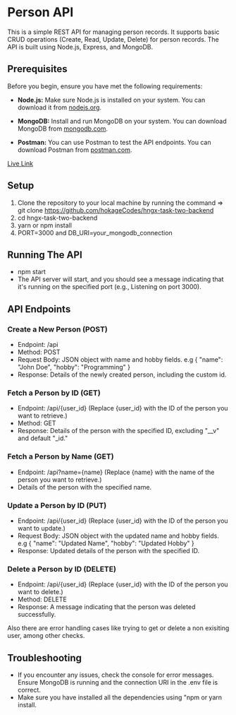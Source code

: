# Person API
This is a simple REST API for managing person records. It supports basic CRUD operations (Create, Read, Update, Delete) for person records. The API is built using Node.js, Express, and MongoDB.

## Prerequisites
Before you begin, ensure you have met the following requirements:

- **Node.js:** Make sure Node.js is installed on your system. You can download it from [nodejs.org](https://nodejs.org/).

- **MongoDB:** Install and run MongoDB on your system. You can download MongoDB from [mongodb.com](https://www.mongodb.com/try/download/community).

- **Postman:** You can use Postman to test the API endpoints. You can download Postman from [postman.com](https://www.postman.com/).

[Live Link]('https://hngx-task-two-backend-production-af7a.up.railway.app/api)
## Setup
1. Clone the repository to your local machine by running the command => git clone https://github.com/hokageCodes/hngx-task-two-backend
2. cd hngx-task-two-backend
3. yarn or npm  install
4. PORT=3000 and DB_URI=your_mongodb_connection

## Running The API
- npm start
- The API server will start, and you should see a message indicating that it's running on the specified port (e.g., Listening on port 3000).

## API Endpoints
### Create a New Person (POST)
- Endpoint: /api
- Method: POST
- Request Body: JSON object with name and hobby fields. e.g { "name": "John Doe", "hobby": "Programming" }
- Response: Details of the newly created person, including the custom id.

### Fetch a Person by ID (GET)
- Endpoint: /api/{user_id} (Replace {user_id} with the ID of the person you want to retrieve.)
- Method: GET
- Response: Details of the person with the specified ID, excluding "__v" and default "_id."

### Fetch a Person by Name (GET)
- Endpoint: /api?name={name} (Replace {name} with the name of the person you want to retrieve.)
- Details of the person with the specified name.

### Update a Person by ID (PUT)
- Endpoint: /api/{user_id} (Replace {user_id} with the ID of the person you want to update.)
- Request Body: JSON object with the updated name and hobby fields. e.g { "name": "Updated Name", "hobby": "Updated Hobby" }
- Response: Updated details of the person with the specified ID.

### Delete a Person by ID (DELETE)
- Endpoint: /api/{user_id} (Replace {user_id} with the ID of the person you want to delete.)
- Method: DELETE
- Response: A message indicating that the person was deleted successfully.

Also there are error handling cases like trying to get or delete a non exisiting user, among other checks.

## Troubleshooting 
- If you encounter any issues, check the console for error messages. Ensure MongoDB is running and the connection URI in the .env file is correct.
- Make sure you have installed all the dependencies using "npm or yarn install.